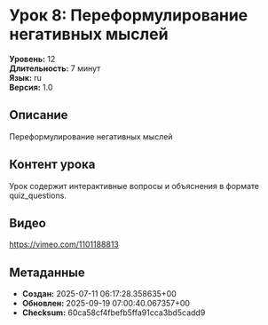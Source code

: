 # Урок 8: Переформулирование негативных мыслей

**Уровень:** 12  
**Длительность:** 7 минут  
**Язык:** ru  
**Версия:** 1.0  

## Описание
Переформулирование негативных мыслей

## Контент урока
Урок содержит интерактивные вопросы и объяснения в формате quiz_questions.

## Видео
https://vimeo.com/1101188813

## Метаданные
- **Создан:** 2025-07-11 06:17:28.358635+00
- **Обновлен:** 2025-09-19 07:00:40.067357+00
- **Checksum:** 60ca58cf4fbefb5ffa91cca3bd5cadd9

